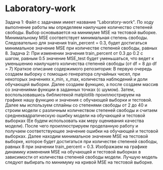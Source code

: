 # Laboratory-work
Задача 1:
Файл с задачами имеет название "Laboratory-work".
По ходу выполнение работы мы определяем наилучшее количество степеней свободы.
Выбор основывается на минимуме MSE на тестовой выборке. Минимальному MSE соответствует минимальная степень свободы. Следовательно для значения train_percent = 0.3, будет достигаться минимальное значение MSE при количестве степеней свободы, равных 8.
Задача 2:
При изменении значения train_percent от 0.3 до 0.2 с шагом, равным 0.5 значение MSE_test будет уменьшаться, что ведет к уменьшению наилучшего количества степеней свободы (от df = 8 до df = 7)
Краткое описание содержимого репозитория:
В первую очередь создаем выборку с помощью генератора случайных чисел, при некоторых значениях x_min, x_max, количества наблюдений и доли обучающей выборки. Далее создаем функцию, а после создаем массив со значениями функции в заданных точках (с шумом). Затем, воспользовавшись библиотекой matplotlib проиллюстрируем на графике нашу функцию и значения с обучающей выборки и тестовой. Далее мы используем сплайны со степенями свободы от 2 до 40 и строим модели с различным количеством степеней свободы и считаем среднеквадратическую ошибку модели на обучающей и тестовой выборках (Ее будем использовать как меру оценивания качества модели). После чего проиллюстрируем проделанную работу и получаем соответствующее значение ошибки на обучающей и тестовой выборках. Далее находим минимальное значение MSE на тестовой выборке, которое будет достигаться при количестве степеней свободы, равных 8 при значении train_percent = 0.3. Изображаем на графике динамику изменения MSE на обучающей и тестовой выборках в зависимости от количества степеней свободы модели. Лучшую модель следуют выбирать по минимуму на кривой MSE на тестовой выборке.
